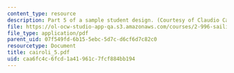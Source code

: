 ```yaml
---
content_type: resource
description: Part 5 of a sample student design. (Courtesy of Claudio Cairoli.)
file: https://ol-ocw-studio-app-qa.s3.amazonaws.com/courses/2-996-sailing-yacht-design-13-734-fall-2003/caa6fc4c6fcd1a41961c7fcf884bb194_cairoli_5.pdf
file_type: application/pdf
parent_uid: 07f549fd-6b15-5ebc-5d7c-d6cf6d7c82c0
resourcetype: Document
title: cairoli_5.pdf
uid: caa6fc4c-6fcd-1a41-961c-7fcf884bb194
---
```

